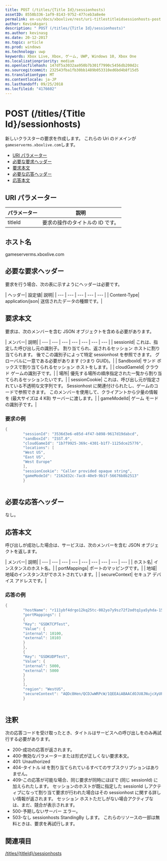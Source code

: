 ```yaml
---
title: POST (/titles/{Title Id}/sessionhosts)
assetID: 8558b336-1af9-8143-9752-477ceb3a8e4e
permalink: en-us/docs/xboxlive/rest/uri-titlestitleidsessionhosts-post.html
author: KevinAsgari
description: " POST (/titles/{Title Id}/sessionhosts)"
ms.author: kevinasg
ms.date: 20-12-2017
ms.topic: article
ms.prod: windows
ms.technology: uwp
keywords: Xbox Live, Xbox, ゲーム, UWP, Windows 10, Xbox One
ms.localizationpriority: medium
ms.openlocfilehash: 147df5a3032aa950b7b301f7990c5456db200d2c
ms.sourcegitcommit: 232543fba1fb30bb1489b053310ed6bd4b8f15d5
ms.translationtype: MT
ms.contentlocale: ja-JP
ms.lasthandoff: 09/25/2018
ms.locfileid: "4176602"
---
```

# <a name="post-titlestitle-idsessionhosts"></a>POST (/titles/{Title Id}/sessionhosts)
新しいクラスターの要求を作成します。 これらの Uri のドメインが`gameserverms.xboxlive.com`します。
 
  * [URI パラメーター](#ID4EX)
  * [必要な要求ヘッダー](#ID4EGB)
  * [要求本文](#ID4E5B)
  * [必要な応答ヘッダー](#ID4ELD)
  * [応答本文](#ID4ESD)
 
<a id="ID4EX"></a>

 
## <a name="uri-parameters"></a>URI パラメーター
 
| パラメーター| 説明| 
| --- | --- | 
| titleId| 要求の操作のタイトルの ID です。| 
  
<a id="ID5EG"></a>

 
## <a name="host-name"></a>ホスト名

gameserverms.xboxlive.com
 
<a id="ID4EGB"></a>

 
## <a name="required-request-headers"></a>必要な要求ヘッダー
 
要求を行う場合、次の表に示すようにヘッダーは必要です。
 
| ヘッダー| 設定値| 説明| 
| --- | --- | --- | --- | --- | 
| Content-Type| application/json| 送信されたデータの種類です。| 
  
<a id="ID4E5B"></a>

 
## <a name="request-body"></a>要求本文
 
要求は、次のメンバーを含む JSON オブジェクトを含める必要があります。
 
| メンバー| 説明| 
| --- | --- | --- | --- | --- | --- | --- | 
| sessionId| これは、指定した呼び出し元の識別子。 割り当てられ、返されるセッション ホストに割り当てられます。 後でこの識別子によって特定 sessionhost を参照できます。 グローバルに一意である必要があります (つまり GUID)。| 
| SandboxId| サンド ボックスで割り当てられるセッション ホストをします。| 
| cloudGameId| クラウド ゲームの識別子です。| 
| 場所| 優先する場所の順序指定された一覧から割り当てられるセッションたいです。| 
| sessionCookie| これは、呼び出し元が指定されている不透明な文字列です。 Sessionhost に関連付けられたし、ゲームのコードで参照できます。 このメンバーを使用して、クライアントから少量の情報を (最大サイズは 4 KB) サーバーに渡します。| 
| gameModelId| ゲーム モードの識別子です。| 
 
<a id="ID4EDD"></a>

 
### <a name="sample-request"></a>要求の例
 

```cpp
{
        "sessionId": "3536d3e6-e85d-4f47-b898-9617d19dabcd",
        "sandboxId": "ISST.0",
        "cloudGameId": "1b7f9925-369c-4301-b1f7-1125dce25776",
        "locations": [
        "West US",
        "East US",
        "West Europe"
        ],
        "sessionCookie": "Caller provided opaque string",
        "gameModeId": "2162d32c-7ac8-40e9-9b1f-56676b8b2513"
        }
      
```

   
<a id="ID4ELD"></a>

 
## <a name="required-response-headers"></a>必要な応答ヘッダー
 
なし。
  
<a id="ID4ESD"></a>

 
## <a name="response-body"></a>応答本文
 
呼び出しが成功した場合は、サービスは、次のメンバーを含む JSON オブジェクトを返します。
 
| メンバー| 説明| 
| --- | --- | --- | --- | --- | --- | --- | --- | --- | 
| ホスト名| インスタンスのホスト名。| 
| portMappings| ポートのマッピングです。| 
| 地域| 地域のインスタンスがでホストされています。| 
| secureContext| セキュア デバイス アドレスです。| 
 
<a id="ID4ESE"></a>

 
### <a name="sample-response"></a>応答の例
 

```cpp
{
        "hostName": "r111ybf4drgo12kq25tc-082yo7y9sz72f2odtq1ya5yhda-155169995-ncus.cloudapp.net",
        "portMappings": [
        {
        "Key": "GSDKTCPTest",
        "Value": {
        "internal": 10100,
        "external": 10103
        }
        },
        {
        "Key": "GSDKUDPTest",
        "Value": {
        "internal": 5000,
        "external": 5000
        }
        }
        ],
        "region": "WestUS",
        "secureContext": "AQDc8Hen/QCDJwWRPcW/1QEEAiABAACdOJU8JNujcXyUPwUBCnue+g=="
        }
      
```

   
<a id="remarks"></a>

 
## <a name="remarks"></a>注釈
 
次の応答コードを受け取ったとき、タイトルはサービスへの呼び出しをのみ再試行する必要があります。
 
   * 200-成功の応答が返されます。
   * 400-無効なパラメーターまたは形式が正しくない要求本文。
   * 401: Unauthorized
   * 404-タイトル id を割り当てられているすべてのサブスクリプションはありません。
   * 409-この応答が可能な場合、同じ要求が同時にほぼで (同じ sessionId) に加えられたします。 セッションのホストが既に指定した sessionId しアクティブになって割り当て要求が行われた場合はその sessionhost に関する詳しい情報が返されます。 セッション ホストただしがない場合アクティブなは、まだ、競合が表示されます。
   * 500-予期しないサーバー エラー。
   * 503-なし sessionhosts StandingBy します。 これらのリソースの一部は無料ときは、要求を再試行します。
   
<a id="ID4EFG"></a>

 
## <a name="see-also"></a>関連項目
 [/titles/{titleId}/sessionhosts](uri-titlestitleidsessionhosts.md)

  
